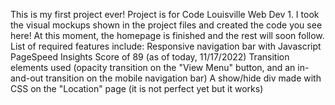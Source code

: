 This is my first project ever!
Project is for Code Louisville Web Dev 1. I took the visual mockups shown in the project files and created the code you see here! At this moment, the homepage is finished and the rest will soon follow.
List of required features include:
Responsive navigation bar with Javascript
PageSpeed Insights Score of 89 (as of today, 11/17/2022)
Transition elements used (opacity transition on the "View Menu" button, and an in-and-out transition on the mobile navigation bar)
A show/hide div made with CSS on the "Location" page (it is not perfect yet but it works)